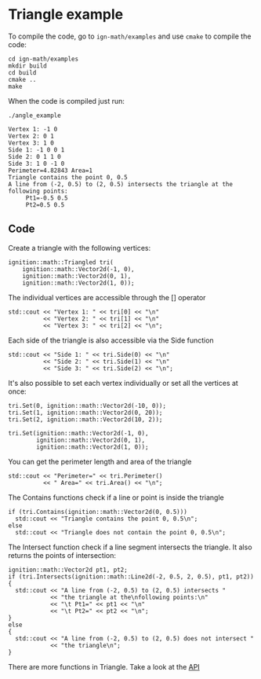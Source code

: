 # Triangle example

To compile the code, go to `ign-math/examples` and use `cmake` to compile the code:

```{.sh}
cd ign-math/examples
mkdir build
cd build
cmake ..
make
```

When the code is compiled just run:

```{.sh}
./angle_example
```

```{.sh}
Vertex 1: -1 0
Vertex 2: 0 1
Vertex 3: 1 0
Side 1: -1 0 0 1
Side 2: 0 1 1 0
Side 3: 1 0 -1 0
Perimeter=4.82843 Area=1
Triangle contains the point 0, 0.5
A line from (-2, 0.5) to (2, 0.5) intersects the triangle at the
following points:
	 Pt1=-0.5 0.5
	 Pt2=0.5 0.5
```

## Code

Create a triangle with the following vertices:

```{.cpp}
ignition::math::Triangled tri(
    ignition::math::Vector2d(-1, 0),
    ignition::math::Vector2d(0, 1),
    ignition::math::Vector2d(1, 0));
```

The individual vertices are accessible through the [] operator


```{.cpp}
std::cout << "Vertex 1: " << tri[0] << "\n"
          << "Vertex 2: " << tri[1] << "\n"
          << "Vertex 3: " << tri[2] << "\n";
```

Each side of the triangle is also accessible via the Side function

```{.cpp}
std::cout << "Side 1: " << tri.Side(0) << "\n"
          << "Side 2: " << tri.Side(1) << "\n"
          << "Side 3: " << tri.Side(2) << "\n";
```

It's also possible to set each vertex individually or set all the vertices at once:

```{.cpp}
tri.Set(0, ignition::math::Vector2d(-10, 0));
tri.Set(1, ignition::math::Vector2d(0, 20));
tri.Set(2, ignition::math::Vector2d(10, 2));

tri.Set(ignition::math::Vector2d(-1, 0),
        ignition::math::Vector2d(0, 1),
        ignition::math::Vector2d(1, 0));
```

You can get the perimeter length and area of the triangle

```{.cpp}
std::cout << "Perimeter=" << tri.Perimeter()
          << " Area=" << tri.Area() << "\n";
```

The Contains functions check if a line or point is inside the triangle

```{.cpp}
if (tri.Contains(ignition::math::Vector2d(0, 0.5)))
  std::cout << "Triangle contains the point 0, 0.5\n";
else
  std::cout << "Triangle does not contain the point 0, 0.5\n";
```

The Intersect function check if a line segment intersects the triangle. It also returns the points of intersection:

```{.cpp}
ignition::math::Vector2d pt1, pt2;
if (tri.Intersects(ignition::math::Line2d(-2, 0.5, 2, 0.5), pt1, pt2))
{
  std::cout << "A line from (-2, 0.5) to (2, 0.5) intersects "
            << "the triangle at the\nfollowing points:\n"
            << "\t Pt1=" << pt1 << "\n"
            << "\t Pt2=" << pt2 << "\n";
}
else
{
  std::cout << "A line from (-2, 0.5) to (2, 0.5) does not intersect "
            << "the triangle\n";
}
```

There are more functions in Triangle. Take a look at the [API](https://ignitionrobotics.org/api/math/6.4/index.html)
